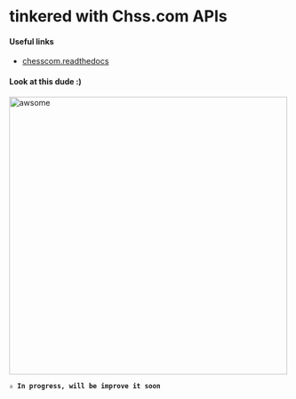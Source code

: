 # tinkered with Chss.com APIs

#### Useful links
- [ chesscom.readthedocs](https://chesscom.readthedocs.io/en/latest/#chessdotcom.types.ChessDotComResponse)


#### Look at this dude :)

<img align="" alt="awsome" width="500px" src="https://i.postimg.cc/Fz0JYMX3/awsome.gif" />


**```♕ In progress, will be improve it soon```**
